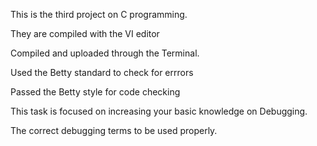 This is the third project on C programming.

They are compiled with the VI editor

Compiled and uploaded through the Terminal.

Used the Betty standard to check for errrors

Passed the Betty style for code checking

This task is focused on increasing your basic knowledge on Debugging.

The correct debugging terms to be used properly.
